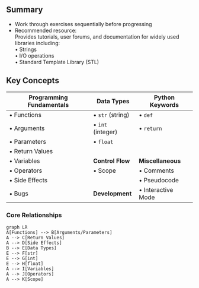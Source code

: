 ## Summary  
- Work through exercises sequentially before progressing  
- Recommended resource:  
  Provides tutorials, user forums, and documentation for widely used libraries including:  
  • Strings  
  • I/O operations  
  • Standard Template Library (STL)  

## Key Concepts  
| Programming Fundamentals | Data Types       | Python Keywords |
|--------------------------|------------------|----------------|
| • Functions              | • `str` (string) | • `def`        |
| • Arguments              | • `int` (integer)| • `return`     |
| • Parameters             | • `float`        |                |
| • Return Values          |                  |                |
| • Variables              | **Control Flow** | **Miscellaneous** |
| • Operators              | • Scope          | • Comments     |
| • Side Effects           |                  | • Pseudocode   |
| • Bugs                   | **Development**  | • Interactive Mode |

### Core Relationships
```mermaid
graph LR
A[Functions] --> B[Arguments/Parameters]
A --> C[Return Values]
A --> D[Side Effects]
B --> E[Data Types]
E --> F[str]
E --> G[int]
E --> H[float]
A --> I[Variables]
A --> J[Operators]
A --> K[Scope]

